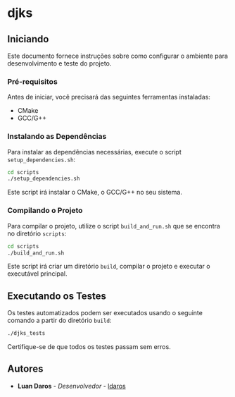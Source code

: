 # djks

## Iniciando

Este documento fornece instruções sobre como configurar o ambiente para desenvolvimento e teste do projeto.

### Pré-requisitos

Antes de iniciar, você precisará das seguintes ferramentas instaladas:

- CMake
- GCC/G++

### Instalando as Dependências

Para instalar as dependências necessárias, execute o script `setup_dependencies.sh`:

```bash
cd scripts
./setup_dependencies.sh
```

Este script irá instalar o CMake, o GCC/G++ no seu sistema.

### Compilando o Projeto

Para compilar o projeto, utilize o script `build_and_run.sh` que se encontra no diretório `scripts`:

```bash
cd scripts
./build_and_run.sh
```

Este script irá criar um diretório `build`, compilar o projeto e executar o executável principal.

## Executando os Testes

Os testes automatizados podem ser executados usando o seguinte comando a partir do diretório `build`:

```bash
./djks_tests
```

Certifique-se de que todos os testes passam sem erros.

## Autores

- **Luan Daros** - _Desenvolvedor_ - [ldaros](https://github.com/ldaros)
